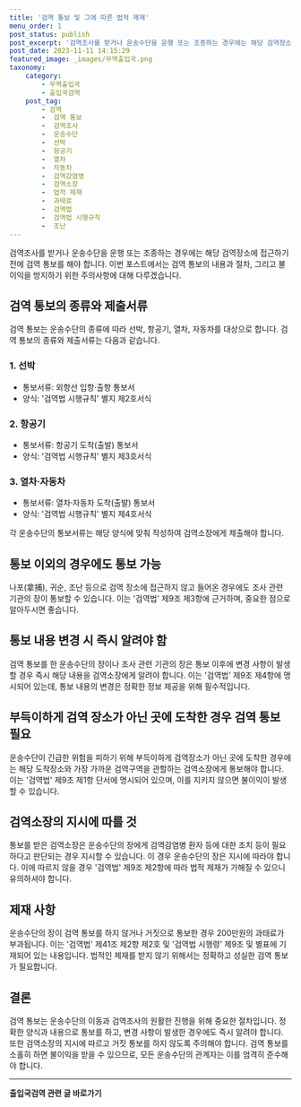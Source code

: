 ```yaml
---
title: '검역 통보 및 그에 따른 법적 제재'
menu_order: 1
post_status: publish
post_excerpt: '검역조사를 받거나 운송수단을 운행 또는 조종하는 경우에는 해당 검역장소에 접근하기 전에 검역 통보를 해야 합니다. 이번 포스트에서는 검역 통보의 내용과 절차, 그리고 불이익을 방지하기 위한 주의사항에 대해 다루겠습니다.'
post_date: 2023-11-11 14:15:29
featured_image: _images/무역출입국.png
taxonomy:
    category:
        - 무역출입국
        - 출입국검역
    post_tag:
        - 검역
        -  검역 통보
        -  검역조사
        -  운송수단
        -  선박
        -  항공기
        -  열차
        -  자동차
        -  검역감염병
        -  검역소장
        -  법적 제재
        -  과태료
        -  검역법
        -  검역법 시행규칙
        -  조난
---
```



검역조사를 받거나 운송수단을 운행 또는 조종하는 경우에는 해당 검역장소에 접근하기 전에 검역 통보를 해야 합니다. 이번 포스트에서는 검역 통보의 내용과 절차, 그리고 불이익을 방지하기 위한 주의사항에 대해 다루겠습니다.

## 검역 통보의 종류와 제출서류

검역 통보는 운송수단의 종류에 따라 선박, 항공기, 열차, 자동차를 대상으로 합니다. 검역 통보의 종류와 제출서류는 다음과 같습니다.

### 1. 선박
- 통보서류: 외항선 입항·출항 통보서
- 양식: '검역법 시행규칙' 별지 제2호서식

### 2. 항공기
- 통보서류: 항공기 도착(출발) 통보서
- 양식: '검역법 시행규칙' 별지 제3호서식

### 3. 열차·자동차
- 통보서류: 열차·자동차 도착(출발) 통보서
- 양식: '검역법 시행규칙' 별지 제4호서식

각 운송수단의 통보서류는 해당 양식에 맞춰 작성하여 검역소장에게 제출해야 합니다.

## 통보 이외의 경우에도 통보 가능

나포(拿捕), 귀순, 조난 등으로 검역 장소에 접근하지 않고 들어온 경우에도 조사 관련 기관의 장이 통보할 수 있습니다. 이는 '검역법' 제9조 제3항에 근거하며, 중요한 점으로 알아두시면 좋습니다.

## 통보 내용 변경 시 즉시 알려야 함

검역 통보를 한 운송수단의 장이나 조사 관련 기관의 장은 통보 이후에 변경 사항이 발생할 경우 즉시 해당 내용을 검역소장에게 알려야 합니다. 이는 '검역법' 제9조 제4항에 명시되어 있는데, 통보 내용의 변경은 정확한 정보 제공을 위해 필수적입니다.

## 부득이하게 검역 장소가 아닌 곳에 도착한 경우 검역 통보 필요

운송수단이 긴급한 위험을 피하기 위해 부득이하게 검역장소가 아닌 곳에 도착한 경우에는 해당 도착장소와 가장 가까운 검역구역을 관할하는 검역소장에게 통보해야 합니다. 이는 '검역법' 제9조 제1항 단서에 명시되어 있으며, 이를 지키지 않으면 불이익이 발생할 수 있습니다.

## 검역소장의 지시에 따를 것

통보를 받은 검역소장은 운송수단의 장에게 검역감염병 환자 등에 대한 조치 등이 필요하다고 판단되는 경우 지시할 수 있습니다. 이 경우 운송수단의 장은 지시에 따라야 합니다. 이에 따르지 않을 경우 '검역법' 제9조 제2항에 따라 법적 제재가 가해질 수 있으니 유의하셔야 합니다.

## 제재 사항

운송수단의 장이 검역 통보를 하지 않거나 거짓으로 통보한 경우 200만원의 과태료가 부과됩니다. 이는 '검역법' 제41조 제2항 제2호 및 '검역법 시행령' 제9조 및 별표에 기재되어 있는 내용입니다. 법적인 제재를 받지 않기 위해서는 정확하고 성실한 검역 통보가 필요합니다.

## 결론

검역 통보는 운송수단의 이동과 검역조사의 원활한 진행을 위해 중요한 절차입니다. 정확한 양식과 내용으로 통보를 하고, 변경 사항이 발생한 경우에도 즉시 알려야 합니다. 또한 검역소장의 지시에 따르고 거짓 통보를 하지 않도록 주의해야 합니다. 검역 통보를 소홀히 하면 불이익을 받을 수 있으므로, 모든 운송수단의 관계자는 이를 엄격히 준수해야 합니다.
<!-- wp:separator -->
<hr class="wp-block-separator has-alpha-channel-opacity"/>
<!-- /wp:separator -->

<!-- wp:group {"backgroundColor":"base","layout":{"type":"constrained"}} -->
<div class="wp-block-group has-base-background-color has-background"><!-- wp:paragraph {"align":"center","fontSize":"medium"} -->
<p class="has-text-align-center has-large-font-size"><strong>출입국검역 관련 글 바로가기</strong></p>
<!-- /wp:paragraph -->


<!-- wp:latest-posts
{"categories":[{"id":14934,"count":19,"description":"","link":"https://uknowlaw.com/category/%ec%b6%9c%ec%9e%85%ea%b5%ad%ea%b2%80%ec%97%ad/","name":"출입국검역","slug":"출입국검역","taxonomy":"category","parent":0,"meta":[],"_links":{"self":[{"href":"https://uknowlaw.com/wp-json/wp/v2/categories/14934"}],"collection":[{"href":"https://uknowlaw.com/wp-json/wp/v2/categories"}],"about":[{"href":"https://uknowlaw.com/wp-json/wp/v2/taxonomies/category"}],"wp:post_type":[{"href":"https://uknowlaw.com/wp-json/wp/v2/posts?categories=14934"}],"curies":[{"name":"wp","href":"https://api.w.org/{rel}","templated":true}]}}],"postsToShow":100,"excerptLength":28,"postLayout":"grid","columns":2,"featuredImageAlign":"left","featuredImageSizeSlug":"large","fontSize":"small"} /--></div>
<!-- /wp:group -->